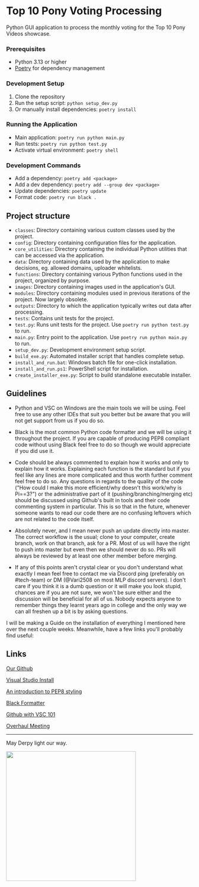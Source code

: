 # Top 10 Pony Voting Processing
Python GUI application to process the monthly voting for the Top 10 Pony Videos showcase.

### Prerequisites
- Python 3.13 or higher
- [Poetry](https://python-poetry.org/docs/#installation) for dependency management

### Development Setup
1. Clone the repository
2. Run the setup script: `python setup_dev.py`
3. Or manually install dependencies: `poetry install`

### Running the Application
- Main application: `poetry run python main.py`
- Run tests: `poetry run python test.py`
- Activate virtual environment: `poetry shell`

### Development Commands
- Add a dependency: `poetry add <package>`
- Add a dev dependency: `poetry add --group dev <package>`
- Update dependencies: `poetry update`
- Format code: `poetry run black .`

## Project structure
* `classes`: Directory containing various custom classes used by the project.
* `config`: Directory containing configuration files for the application.
* `core_utilities`: Directory containing the individual Python utilities that can be accessed via the application.
* `data`: Directory containing data used by the application to make decisions, eg. allowed domains, uploader whitelists.
* `functions`: Directory containing various Python functions used in the project, organized by purpose.
* `images`: Directory containing images used in the application's GUI.
* `modules`: Directory containing modules used in previous iterations of the project. Now largely obsolete.
* `outputs`: Directory to which the application typically writes out data after processing.
* `tests`: Contains unit tests for the project.
* `test.py`: Runs unit tests for the project. Use `poetry run python test.py` to run.
* `main.py`: Entry point to the application. Use `poetry run python main.py` to run.
* `setup_dev.py`: Development environment setup script.
* `build_exe.py`: Automated installer script that handles complete setup.
* `install_and_run.bat`: Windows batch file for one-click installation.
* `install_and_run.ps1`: PowerShell script for installation.
* `create_installer_exe.py`: Script to build standalone executable installer.

## Guidelines
- Python and VSC on Windows are the main tools we will be using. Feel free to use any other IDEs that suit you better but be aware that you will not get support from us if you do so.  

- Black is the most common Python code formatter and we will be using it throughout the project. If you are capable of producing PEP8 compliant code without using Black feel free to do so though we would appreciate if you did use it.  

- Code should be always commented to explain how it works and only to explain how it works. Explaining each function is the standard but if you feel like any lines are more complicated and thus worth further comment feel free to do so. Any questions in regards to the quality of the code ("How could I make this more efficient/why doesn't this work/why is Pi==3?") or the administrative part of it (pushing/branching/merging etc) should be discussed using Github's built in tools and their code commenting system in particular. This is so that in the future, whenever someone wants to read our code there are no confusing leftovers which are not related to the code itself.  

- Absolutely never, and I mean never push an update directly into master. The correct workflow is the usual; clone to your computer, create branch, work on that branch, ask for a PR. Most of us will have the right to push into master but even then we should never do so. PRs will always be reviewed by at least one other member before merging.   

- If any of this points aren't crystal clear or you don't understand what exactly I mean feel free to contact me via Discord ping (preferably on #tech-team) or DM (@Vari2508 on most MLP discord servers). I don't care if you think it is a dumb question or it will make you look stupid, chances are if you are not sure, we won't be sure either and the discussion will be beneficial for all of us. Nobody expects anyone to remember things they learnt years ago in college and the only way we can all freshen up a bit is by asking questions.   

 I will be making a Guide on the installation of everything I mentioned here over the next couple weeks. Meanwhile, have a few links you'll probably find useful:  

## Links

[Our Github](https://github.com/TheTop10PonyVideos)

[Visual Studio Install](https://code.visualstudio.com/)

[An introduction to PEP8 styling](https://pep8.org/)

[Black Formatter](https://pypi.org/project/black/)

[Github with VSC 101](https://www.youtube.com/watch?v=RGOj5yH7evk)

[Overhaul Meeting](https://docs.google.com/drawings/d/1p4D8QmpdhN-f_IkulZAoQoT7WqaGD-Hd2b8RkN1IWOA/edit?usp=sharing)


***

May Derpy light our way.

<img src="https://external-content.duckduckgo.com/iu/?u=http%3A%2F%2Fimages.wikia.com%2Fmlp%2Fimages%2F1%2F1e%2FDerpy_Castle_Creator.png&f=1&nofb=1&ipt=d7813515f2cf2d088e0c0903c9f49d9490f4e53249f47c9907843f19e2453fb1&ipo=images" width="350" />
